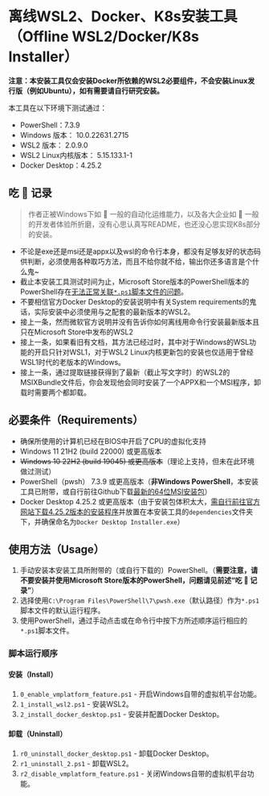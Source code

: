 # 离线WSL2、Docker、K8s安装工具（Offline WSL2/Docker/K8s Installer）

**注意：本安装工具仅会安装Docker所依赖的WSL2必要组件，不会安装Linux发行版（例如Ubuntu），如有需要请自行研究安装。**

本工具在以下环境下测试通过：

- PowerShell：7.3.9
- Windows 版本： 10.0.22631.2715
- WSL2 版本： 2.0.9.0
- WSL2 Linux内核版本： 5.15.133.1-1
- Docker Desktop：4.25.2

## 吃 :shit: 记录

> 作者正被Windows下如 :shit: 一般的自动化运维能力，以及各大企业如 :shit: 一般的开发者体验所折磨，没有心思认真写README，也还没心思实现K8s部分的安装。

- 不论是exe还是msi还是appx以及wsl的命令行本身，都没有足够友好的状态码供判断，必须使用各种取巧方法，而且不给你就不给，输出你还多语言是个什么鬼~
- 截止本安装工具测试时间为止，Microsoft Store版本的PowerShell版本的PowerShell存在[无法正常关联`*.ps1`脚本文件的问题](https://github.com/PowerShell/PowerShell/issues/20039)。
- 不要相信官方Docker Desktop的安装说明中有关System requirements的鬼话，实际安装中必须使用与之配套的最新版本的WSL2。
- 接上一条，然而微软官方说明并没有告诉你如何离线用命令行安装最新版本且只在Microsoft Store中发布的WSL2
- 接上一条，如果看旧有文档，其方法已经过时，其中对于Windows的WSL功能的开启只针对WSL1，对于WSL2 Linux内核更新包的安装也仅适用于曾经WSL1时代的老版本的Windows。
- 接上一条，通过提取链接获得到了最新（截止写文字时）的WSL2的MSIXBundle文件后，你会发现他会同时安装了一个APPX和一个MSI程序，卸载时需要两个都卸载。

## 必要条件（Requirements）

- 确保所使用的计算机已经在BIOS中开启了CPU的虚拟化支持
- Windows 11 21H2 (build 22000) 或更高版本
- ~~Windows 10 22H2 (build 19045) 或更高版本~~（理论上支持，但未在此环境做过测试）
- PowerShell（pwsh） 7.3.9 或更高版本（**非Windows PowerShell**，本安装工具已附带，或自行前往Github下载[最新的64位MSI安装包](https://github.com/PowerShell/PowerShell/releases/)）
- Docker Desktop 4.25.2 或更高版本（由于安装包体积太大，[需自行前往官方网站下载4.25.2版本的安装程序](https://desktop.docker.com/win/main/amd64/129061/Docker%20Desktop%20Installer.exe)并放置在本安装工具的`dependencies`文件夹下，并确保命名为`Docker Desktop Installer.exe`）

## 使用方法（Usage）

1. 手动安装本安装工具所附带的（或自行下载的）PowerShell。（**需要注意，请不要安装并使用Microsoft Store版本的PowerShell，问题请见前述“吃 :shit: 记录”**）
2. 选择使用`C:\Program Files\PowerShell\7\pwsh.exe`（默认路径）作为`*.ps1`脚本文件的默认运行程序。
3. 使用PowerShell，通过手动点击或在命令行中按下方所述顺序运行相应的`*.ps1`脚本文件。

### 脚本运行顺序

#### 安装（Install）

1. `0_enable_vmplatform_feature.ps1` - 开启Windows自带的虚拟机平台功能。
2. `1_install_wsl2.ps1` - 安装WSL2。
3. `2_install_docker_desktop.ps1` - 安装并配置Docker Desktop。

#### 卸载（Uninstall）

1. `r0_uninstall_docker_desktop.ps1` - 卸载Docker Desktop。
2. `r1_uninstall_2.ps1` - 卸载WSL2。
3. `r2_disable_vmplatform_feature.ps1` - 关闭Windows自带的虚拟机平台功能。
